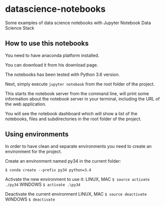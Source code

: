 # datascience-notebooks
Some examples of data science notebooks with Jupyter Notebook Data Science Stack

## How to use this notebooks

You need to have anaconda platform installed.

You can download it from his download page.

The notebooks has been tested with Python 3.6 version.

Next, simply execute ```jupyter notebook``` from the root folder of the project.

This starts the notebook server from the command line, will print some information about the notebook server in your terminal, including the URL of the web application.

You will see the notebook dashboard which will show a list of the notebooks, files and subdirectories in the root folder of the project.

## Using environments

In order to have clean and separate environments you need to create an environment for the project.

Create an environment named py34 in the current folder:
```
$ conda create --prefix py34 python=3.4
```

Activate the new environment to use it:
LINUX, MAC ```$ source activate ./py34```
WINDOWS ```$ activate .\py34```

Deactivate the current environment
LINUX, MAC ```$ source deactivate```
WINDOWS ```$ deactivate```
